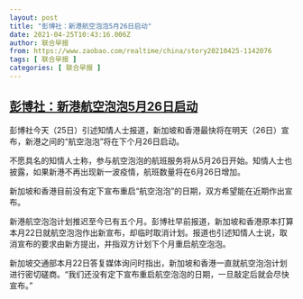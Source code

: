 ```yaml
---
layout: post
title: "彭博社：新港航空泡泡5月26日启动"
date: 2021-04-25T10:43:16.006Z
author: 联合早报
from: https://www.zaobao.com/realtime/china/story20210425-1142076
tags: [ 联合早报 ]
categories: [ 联合早报 ]
---
```

<!--1619396400000-->
[彭博社：新港航空泡泡5月26日启动](https://www.zaobao.com/realtime/china/story20210425-1142076)
------

<div>
<p>彭博社今天（25日）引述知情人士报道，新加坡和香港最快将在明天（26日）宣布，新港之间的“航空泡泡”将在下个月26日启动。</p><p>不愿具名的知情人士称，参与航空泡泡的航班服务将从5月26日开始。知情人士也披露，如果新港不再出现新一波疫情，航班数量将在6月26日增加。</p><p>新加坡和香港目前没有定下宣布重启“航空泡泡”的日期，双方希望能在近期作出宣布。</p><section id="imu"><div id="dfp-ad-imu1">        </div></section><p>新港航空泡泡计划推迟至今已有五个月。彭博社早前报道，新加坡和香港原本打算本月22日就航空泡泡作出新宣布，却临时取消计划。报道也引述知情人士说，取消宣布的要求由新方提出，并指双方计划下个月重启航空泡泡。</p><p>新加坡交通部本月22日答复媒体询问时指出，新加坡和香港一直就航空泡泡计划进行密切磋商。“我们还没有定下宣布重启航空泡泡的日期，一旦敲定后就会尽快宣布。”</p>      <div id="innity-in-post"></div><div id="dfp-ad-midarticlespecial">        </div>
</div>
